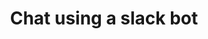 ---
title: Chat using a slack bot
redirect_to:
  - https://www.ibm.com/support/knowledgecenter/SS7P7S_ind/watson-assistant-solutions/slack/about_slackbot.html
---